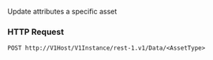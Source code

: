 Update attributes a specific asset



### HTTP Request

`POST http://V1Host/V1Instance/rest-1.v1/Data/<AssetType>`